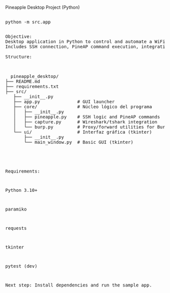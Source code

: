 Pineapple Desktop Project (Python)



<pre>

python -m src.app
<pre>

Objective:
Desktop application in Python to control and automate a WiFi Pineapple.
Includes SSH connection, PineAP command execution, integration with Wireshark (tshark), and Burp Suite.

Structure:

<pre> 
  pineapple_desktop/
├── README.md               
├── requirements.txt        
├── src/                  
   ├── __init__.py
   ├── app.py              # GUI launcher
   ├── core/               # Núcleo lógico del programa
   │   ├── __init__.py
   │   ├── pineapple.py    # SSH logic and PineAP commands
   │   ├── capture.py      # Wireshark/tshark integration
   │   └── burp.py         # Proxy/forward utilities for Burp
   └── ui/                 # Interfaz gráfica (tkinter)
       ├── __init__.py
       └── main_window.py  # Basic GUI (tkinter)

</pre>


Requirements:

Python 3.10+

paramiko

requests

tkinter

pytest (dev)

Next step: Install dependencies and run the sample app.
